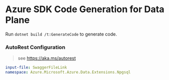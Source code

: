 # Azure SDK Code Generation for Data Plane

Run `dotnet build /t:GenerateCode` to generate code.

### AutoRest Configuration
> see https://aka.ms/autorest

``` yaml
input-file: SwaggerFileLink
namespace: Azure.Microsoft.Azure.Data.Extensions.Npgsql

 
 
```
